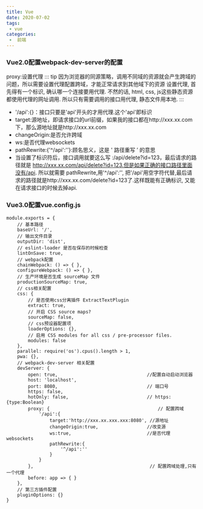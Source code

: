 ```yaml
---
title: Vue
date: 2020-07-02
tags:
 - vue
categories:
 -  前端
---
```






### Vue2.0配置webpack-dev-server的配置

proxy:设置代理
::: tip
因为浏览器的同源策略，调用不同域的资源就会产生跨域的问题，所以需要设置代理配置跨域，才能正常请求到其他域下的资源
设置代理, 首先得有一个标识, 确认哪一个连接要用代理. 不然的话, html, css, js这些静态资源都使用代理的网址调用. 所以只有需要调用的接口用代理, 静态文件用本地.
:::



- '/api':{}：接口只要是'api'开头的才用代理.这个'api'即标识
- target:源地址，即请求接口的url前缀，如果我的接口都在http://xxx.xx.com下，那么源地址就是http://xxx.xx.com
- changeOrigin:是否允许跨域
- ws:是否代理websockets
- pathRewrite:{'^/api':''}:顾名思义，这是 ' 路径重写 ’ 的意思
- 当设置了标识符后，接口调用就要这么写 :/api/delete?id=123，最后请求的路径就是 http://xxx.xx.com/api/delete?id=123.但是如果正确的接口路径里面没有/api. 所以就需要 pathRewrite,用'^/api':'', 把'/api'用空字符代替,最后请求的路径就是http://xxx.xx.com/delete?id=123了.这样既能有正确标识, 又能在请求接口的时候去掉api.

### Vue3.0配置vue.config.js

```
module.exports = {
    // 基本路径
    baseUrl: '/',
    // 输出文件目录
    outputDir: 'dist',
    // eslint-loader 是否在保存的时候检查
    lintOnSave: true,
    // webpack配置
    chainWebpack: () => { },
    configureWebpack: () => { },
    // 生产环境是否生成 sourceMap 文件
    productionSourceMap: true,
    // css相关配置
    css: {
        // 是否使用css分离插件 ExtractTextPlugin
        extract: true,
        // 开启 CSS source maps?
        sourceMap: false,
        // css预设器配置项
        loaderOptions: {},
        // 启用 CSS modules for all css / pre-processor files.
        modules: false
    },
    parallel: require('os').cpus().length > 1,
    pwa: {},
    // webpack-dev-server 相关配置
    devServer: {
        open: true,                                 //配置自动启动浏览器
        host: 'localhost',
        port: 8080,                                 // 端口号
        https: false,
        hotOnly: false,                             // https:{type:Boolean}
        proxy: {                                        // 配置跨域
            '/api':{
                target:'http://xxx.xx.xxx.xxx:8080', //源地址
                changeOrigin:true,                  //改变源
                ws:true,                            //是否代理websockets
                pathRewrite:{
                    '^/api':''
                }
            }
        },                                           // 配置跨域处理,只有一个代理
        before: app => { }
    },
    // 第三方插件配置
    pluginOptions: {}
}
```